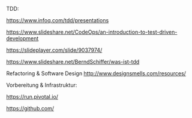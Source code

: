 
TDD:

https://www.infoq.com/tdd/presentations

https://www.slideshare.net/CodeOps/an-introduction-to-test-driven-development

https://slideplayer.com/slide/9037974/

https://www.slideshare.net/BerndSchiffer/was-ist-tdd

Refactoring & Software Design
http://www.designsmells.com/resources/

Vorbereitung & Infrastruktur:

https://run.pivotal.io/

https://github.com/

